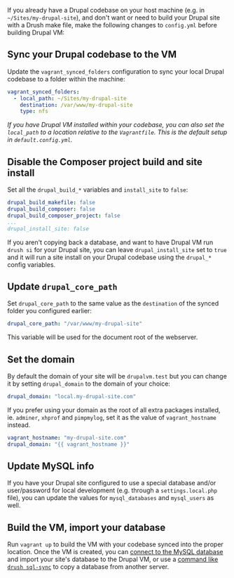 If you already have a Drupal codebase on your host machine (e.g. in `~/Sites/my-drupal-site`), and don't want or need to build your Drupal site with a Drush make file, make the following changes to `config.yml` before building Drupal VM:

## Sync your Drupal codebase to the VM

Update the `vagrant_synced_folders` configuration to sync your local Drupal codebase to a folder within the machine:

```yaml
vagrant_synced_folders:
  - local_path: ~/Sites/my-drupal-site
    destination: /var/www/my-drupal-site
    type: nfs
```

_If you have Drupal VM installed within your codebase, you can also set the `local_path` to a location relative to the `Vagrantfile`. This is the default setup in `default.config.yml`._

## Disable the Composer project build and site install

Set all the `drupal_build_*` variables and `install_site` to `false`:

```yaml
drupal_build_makefile: false
drupal_build_composer: false
drupal_build_composer_project: false
...
drupal_install_site: false
```

If you aren't copying back a database, and want to have Drupal VM run `drush si` for your Drupal site, you can leave `drupal_install_site` set to `true` and it will run a site install on your Drupal codebase using the `drupal_*` config variables.

## Update `drupal_core_path`

Set `drupal_core_path` to the same value as the `destination` of the synced folder you configured earlier:

```yaml
drupal_core_path: "/var/www/my-drupal-site"
```

This variable will be used for the document root of the webserver.

## Set the domain

By default the domain of your site will be `drupalvm.test` but you can change it by setting `drupal_domain` to the domain of your choice:

```yaml
drupal_domain: "local.my-drupal-site.com"
```

If you prefer using your domain as the root of all extra packages installed, ie. `adminer`, `xhprof` and `pimpmylog`, set it as the value of `vagrant_hostname` instead.

```yaml
vagrant_hostname: "my-drupal-site.com"
drupal_domain: "{{ vagrant_hostname }}"
```

## Update MySQL info

If you have your Drupal site configured to use a special database and/or user/password for local development (e.g. through a `settings.local.php` file), you can update the values for `mysql_databases` and `mysql_users` as well.

## Build the VM, import your database

Run `vagrant up` to build the VM with your codebase synced into the proper location. Once the VM is created, you can [connect to the MySQL database](../configurations/databases-mysql.md) and import your site's database to the Drupal VM, or use a [command like `drush sql-sync`](../extras/drush.md#using-sql-sync) to copy a database from another server.
